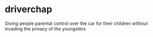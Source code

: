 # driverchap

Giving people parental control over the car for their children without invading the privacy of the youngsters
